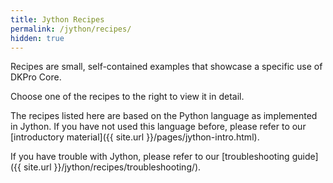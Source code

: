 ```yaml
---
title: Jython Recipes
permalink: /jython/recipes/
hidden: true
---
```


Recipes are small, self-contained examples that showcase a specific use of DKPro Core. 

Choose one of the recipes to the right to view it in detail.

The recipes listed here are based on the Python language as implemented in Jython. If you have not
used this language before, please refer to our [introductory material]({{ site.url }}/pages/jython-intro.html).

If you have trouble with Jython, please refer to our 
[troubleshooting guide]({{ site.url }}/jython/recipes/troubleshooting/).
